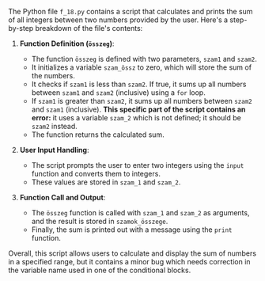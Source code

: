 The Python file `f_18.py` contains a script that calculates and prints the sum of all integers between two numbers provided by the user. Here's a step-by-step breakdown of the file's contents:

1. **Function Definition (`összeg`)**:
   - The function `összeg` is defined with two parameters, `szam1` and `szam2`.
   - It initializes a variable `szam_össz` to zero, which will store the sum of the numbers.
   - It checks if `szam1` is less than `szam2`. If true, it sums up all numbers between `szam1` and `szam2` (inclusive) using a `for` loop.
   - If `szam1` is greater than `szam2`, it sums up all numbers between `szam2` and `szam1` (inclusive). **This specific part of the script contains an error:** it uses a variable `szam_2` which is not defined; it should be `szam2` instead.
   - The function returns the calculated sum.

2. **User Input Handling**:
   - The script prompts the user to enter two integers using the `input` function and converts them to integers.
   - These values are stored in `szam_1` and `szam_2`.

3. **Function Call and Output**:
   - The `összeg` function is called with `szam_1` and `szam_2` as arguments, and the result is stored in `szamok_összege`.
   - Finally, the sum is printed out with a message using the `print` function.

Overall, this script allows users to calculate and display the sum of numbers in a specified range, but it contains a minor bug which needs correction in the variable name used in one of the conditional blocks.